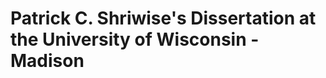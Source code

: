 

Patrick C. Shriwise's Dissertation  at the University of Wisconsin - Madison
============================================================================


